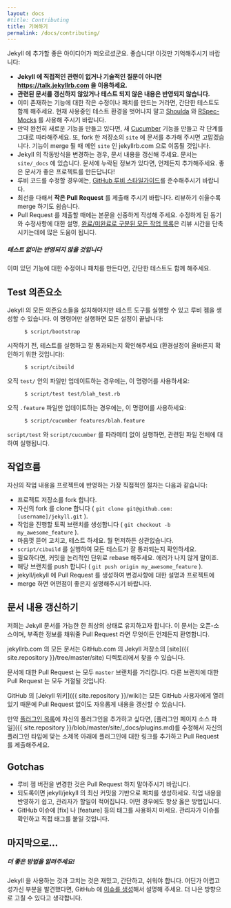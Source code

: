 ```yaml
---
layout: docs
#title: Contributing
title: 기여하기
permalink: /docs/contributing/
---
```


<!--
So you've got an awesome idea to throw into Jekyll. Great! Please keep the
following in mind:
-->
Jekyll 에 추가할 좋은 아이디어가 떠오르셨군요. 좋습니다! 이것만 기억해주시기
바랍니다:

<!--
* **Use https://talk.jekyllrb.com for non-technical or indirect Jekyll questions that are not bugs.**
* **Contributions will not be accepted without tests or necessary documentation updates.**
* If you're creating a small fix or patch to an existing feature, just a simple
  test will do. Please stay in the confines of the current test suite and use
  [Shoulda](https://github.com/thoughtbot/shoulda/tree/master) and
  [RSpec-Mocks](https://github.com/rspec/rspec-mocks).
* If it's a brand new feature, make sure to create a new
  [Cucumber](https://github.com/cucumber/cucumber/) feature and reuse steps
  where appropriate. Also, whipping up some documentation in your fork's `site`
  would be appreciated, and once merged it will be transferred over to the main
  `site`, jekyllrb.com.
* If your contribution changes any Jekyll behavior, make sure to update the
  documentation. It lives in `site/_docs`. If the docs are missing information,
  please feel free to add it in. Great docs make a great project!
* Please follow the [GitHub Ruby Styleguide](https://github.com/styleguide/ruby)
  when modifying Ruby code.
* Please do your best to submit **small pull requests**. The easier the proposed
  change is to review, the more likely it will be merged.
* When submitting a pull request, please make judicious use of the pull request
  body. A description of what changes were made, the motivations behind the
  changes and [any tasks completed or left to complete](http://git.io/gfm-tasks)
  will also speed up review time.
-->
* **Jekyll 에 직접적인 관련이 없거나 기술적인 질문이 아니면 https://talk.jekyllrb.com 을 이용하세요.**
* **관련된 문서를 갱신하지 않았거나 테스트 되지 않은 내용은 반영되지 않습니다.**
* 이미 존재하는 기능에 대한 작은 수정이나 패치를 만드는 거라면, 간단한 테스트도
  함께 해주세요. 현재 사용중인 테스트 환경을 벗어나지 말고
  [Shoulda](https://github.com/thoughtbot/shoulda/tree/master) 와
  [RSpec-Mocks](https://github.com/rspec/rspec-mocks) 를 사용해 주시기 바랍니다.
* 만약 완전히 새로운 기능을 만들고 있다면, 새
  [Cucumber](https://github.com/cucumber/cucumber/) 기능을 만들고 각 단계를
  그대로 따라해주세요. 또, fork 한 저장소의 `site` 에 문서를 추가해 주시면
  고맙겠습니다. 기능이 merge 될 때 메인 `site` 인 jekyllrb.com 으로 이동될
  것입니다.
* Jekyll 의 작동방식을 변경하는 경우, 문서 내용을 갱신해 주세요. 문서는
  `site/_docs` 에 있습니다. 문서에 누락된 정보가 있다면, 언제든지 추가해주세요.
  좋은 문서가 좋은 프로젝트를 만든답니다!
* 루비 코드를 수정할 경우에는, [GitHub 루비
  스타일가이드](https://github.com/styleguide/ruby)를 준수해주시기 바랍니다.
* 최선을 다해서 **작은 Pull Request** 를 제출해 주시기 바랍니다. 리뷰하기
  쉬울수록 merge 하기도 쉽습니다.
* Pull Request 를 제출할 때에는 본문을 신중하게 작성해 주세요. 수정하게 된
  동기와 수정사항에 대한 설명, [완료/미완료로 구분된 모든 작업
  목록](http://git.io/gfm-tasks)은 리뷰 시간을 단축시키는데에 많은 도움이
  됩니다.

<div class="note warning">
<!--
  <h5>Contributions will not be accepted without tests</h5>
  <p>
    If you’re creating a small fix or patch to an existing feature, just
    a simple test will do.
  </p>
-->
  <h5>테스트 없이는 반영되지 않을 것입니다</h5>
  <p>
    이미 있던 기능에 대한 수정이나 패치를 만든다면, 간단한 테스트도 함께
    해주세요.
  </p>
</div>


<!--
Test Dependencies
-->

Test 의존요소
-----------------

<!--
To run the test suite and build the gem you'll need to install Jekyll's
dependencies. Simply run this command to get all setup:
-->
Jekyll 의 모든 의존요소들을 설치해야지만 테스트 도구를 실행할 수 있고
루비 젬을 생성할 수 있습니다. 이 명령어만 실행하면 모든 설정이 끝납니다:

<figure class="highlight"><pre><code>$ script/bootstrap</code></pre></figure>

<!--
Before you start, run the tests and make sure that they pass (to confirm your
environment is configured properly):
-->
시작하기 전, 테스트를 실행하고 잘 통과되는지 확인해주세요 (환경설정이 올바른지
확인하기 위한 것입니다):

<figure class="highlight"><pre><code>$ script/cibuild</code></pre></figure>

<!--
If you are only updating a file in `test/`, you can use the command:
-->
오직 `test/` 안의 파일만 업데이트하는 경우에는, 이 명령어를 사용하세요:

<figure class="highlight"><pre><code>$ script/test test/blah_test.rb</code></pre></figure>

<!--
If you are only updating a `.feature` file, you can use the command:
-->
오직 `.feature` 파일만 업데이트하는 경우에는, 이 명령어를 사용하세요:

<figure class="highlight"><pre><code>$ script/cucumber features/blah.feature</code></pre></figure>

<!--
Both `script/test` and `script/cucumber` can be run without arguments to
run its entire respective suite.
-->
`script/test` 와 `script/cucumber` 를 파라메터 없이 실행하면, 관련된 파일 전체에
대하여 실행됩니다.

<!--
Workflow
-->

작업흐름
--------

<!--
Here's the most direct way to get your work merged into the project:
-->
자신의 작업 내용을 프로젝트에 반영하는 가장 직접적인 절차는 다음과 같습니다:

<!--
* Fork the project.
* Clone down your fork ( `git clone git@github.com:[username]/jekyll.git` ).
* Create a topic branch to contain your change ( `git checkout -b my_awesome_feature` ).
* Hack away, add tests. Not necessarily in that order.
* Make sure everything still passes by running `script/cibuild`.
* If necessary, rebase your commits into logical chunks, without errors.
* Push the branch up ( `git push origin my_awesome_feature` ).
* Create a pull request against jekyll/jekyll and describe what your change
  does and the why you think it should be merged.
-->
* 프로젝트 저장소를 fork 합니다.
* 자신의 fork 를 clone 합니다 ( `git clone git@github.com:[username]/jekyll.git` ).
* 작업을 진행할 토픽 브랜치를 생성합니다 ( `git checkout -b my_awesome_feature` ).
* 마음껏 뜯어 고치고, 테스트 하세요. 뭘 먼저하든 상관없습니다.
* `script/cibuild` 를 실행하여 모든 테스트가 잘 통과되는지 확인하세요.
* 필요하다면, 커밋을 논리적인 단위로 rebase 해주세요. 에러가 나지 않게 말이죠.
* 해당 브랜치를 push 합니다 ( `git push origin my_awesome_feature` ).
* jekyll/jekyll 에 Pull Request 를 생성하여 변경사항에 대한 설명과 프로젝트에
* merge 하면 어떤점이 좋은지 설명해주시기 바랍니다.

<!--
Updating Documentation
-->

문서 내용 갱신하기
----------------------

<!--
We want the Jekyll documentation to be the best it can be. We've
open-sourced our docs and we welcome any pull requests if you find it
lacking.
-->
저희는 Jekyll 문서를 가능한 한 최상의 상태로 유지하고자 합니다. 이 문서는
오픈-소스이며, 부족한 정보를 채워줄 Pull Request 라면 무엇이든 언제든지
환영합니다.

<!--
You can find the documentation for jekyllrb.com in the
[site]({{ site.repository }}/tree/master/site) directory of
Jekyll's repo on GitHub.com.
-->
jekyllrb.com 의 모든 문서는
GitHub.com 의 Jekyll 저장소의 [site]({{ site.repository }}/tree/master/site)
디렉토리에서 찾을 수 있습니다.

<!--
All documentation pull requests should be directed at `master`. Pull
requests directed at another branch will not be accepted.
-->
문서에 대한 Pull Request 는 모두 `master` 브랜치를 가리킵니다. 다른 브랜치에
대한 Pull Request 는 모두 거절될 것입니다.

<!--
The [Jekyll wiki]({{ site.repository }}/wiki) on GitHub
can be freely updated without a pull request as all GitHub users have access.
-->
GitHub 의 [Jekyll 위키]({{ site.repository }}/wiki)는 모든 GitHub 사용자에게
열려있기 때문에 Pull Request 없이도 자유롭게 내용을 갱신할 수 있습니다.

<!--
If you want to add your plugin to the [list of plugins](/docs/plugins/#available-plugins),
please submit a pull request modifying the [plugins page source
file]({{ site.repository }}/blob/master/site/_docs/plugins.md) by adding a
link to your plugin under the proper subheading depending upon its type.
-->
만약 [플러그인 목록](/docs/plugins/#available-plugins)에 자신의 플러그인을
추가하고 싶다면, [플러그인 페이지 소스 파일]({{ site.repository }}/blob/master/site/_docs/plugins.md)를
수정해서 자신의 플러그인 타입에 맞는 소제목 아래에 플러그인에 대한 링크를
추가하고 Pull Request 를 제출해주세요.

Gotchas
-------

<!--
* Please do not bump the gem version in your pull requests.
* Try to keep your patch(es) based from the latest commit on jekyll/jekyll.
  The easier it is to apply your work, the less work the maintainers have to do,
  which is always a good thing.
* Please don't tag your GitHub issue with [fix], [feature], etc. The maintainers
  actively read the issues and will label it once they come across it.
-->
* 루비 젬 버전을 변경한 것은 Pull Request 하지 말아주시기 바랍니다.
* 되도록이면 jekyll/jekyll 의 최신 커밋을 기반으로 패치를 생성하세요. 작업
  내용을 반영하기 쉽고, 관리자가 할일이 적어집니다. 어떤 경우에도 항상 옳은
  방법입니다.
* GitHub 이슈에 [fix] 나 [feature] 등의 태그를 사용하지 마세요. 관리자가 이슈를
  확인하고 직접 태그를 붙일 것입니다.

<!--
Finally...
-->

마지막으로...
----------

<div class="note">
<!--
  <h5>Let us know what could be better!</h5>
  <p>
    Both using and hacking on Jekyll should be fun, simple, and easy, so if for
    some reason you find it’s a pain, please <a
    href="{{ site.repository }}/issues/new">create an issue</a> on
    GitHub describing your experience so we can make it better.
  </p>
-->
  <h5>더 좋은 방법을 알려주세요!</h5>
  <p>
    Jekyll 을 사용하는 것과 고치는 것은 재밌고, 간단하고, 쉬워야 합니다. 어딘가
    어렵고 성가신 부분을 발견했다면, GitHub 에 <a
    href="{{ site.repository }}/issues/new">이슈를 생성</a>해서 설명해 주세요.
    더 나은 방향으로 고칠 수 있다고 생각합니다.
  </p>
</div>
